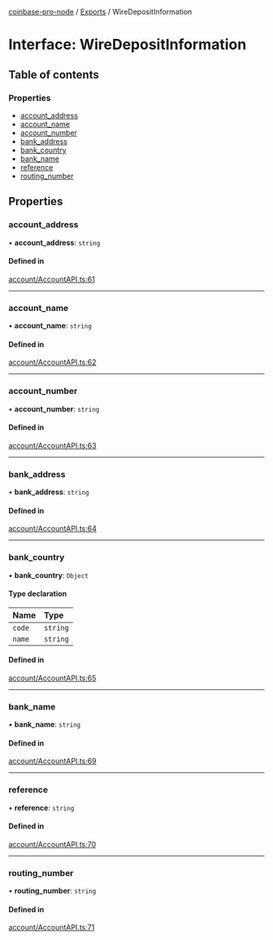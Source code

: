 [coinbase-pro-node](../README.md) / [Exports](../modules.md) / WireDepositInformation

# Interface: WireDepositInformation

## Table of contents

### Properties

- [account_address](WireDepositInformation.md#account_address)
- [account_name](WireDepositInformation.md#account_name)
- [account_number](WireDepositInformation.md#account_number)
- [bank_address](WireDepositInformation.md#bank_address)
- [bank_country](WireDepositInformation.md#bank_country)
- [bank_name](WireDepositInformation.md#bank_name)
- [reference](WireDepositInformation.md#reference)
- [routing_number](WireDepositInformation.md#routing_number)

## Properties

### account_address

• **account_address**: `string`

#### Defined in

[account/AccountAPI.ts:61](https://github.com/bennycode/coinbase-pro-node/blob/6b575f0/src/account/AccountAPI.ts#L61)

---

### account_name

• **account_name**: `string`

#### Defined in

[account/AccountAPI.ts:62](https://github.com/bennycode/coinbase-pro-node/blob/6b575f0/src/account/AccountAPI.ts#L62)

---

### account_number

• **account_number**: `string`

#### Defined in

[account/AccountAPI.ts:63](https://github.com/bennycode/coinbase-pro-node/blob/6b575f0/src/account/AccountAPI.ts#L63)

---

### bank_address

• **bank_address**: `string`

#### Defined in

[account/AccountAPI.ts:64](https://github.com/bennycode/coinbase-pro-node/blob/6b575f0/src/account/AccountAPI.ts#L64)

---

### bank_country

• **bank_country**: `Object`

#### Type declaration

| Name   | Type     |
| :----- | :------- |
| `code` | `string` |
| `name` | `string` |

#### Defined in

[account/AccountAPI.ts:65](https://github.com/bennycode/coinbase-pro-node/blob/6b575f0/src/account/AccountAPI.ts#L65)

---

### bank_name

• **bank_name**: `string`

#### Defined in

[account/AccountAPI.ts:69](https://github.com/bennycode/coinbase-pro-node/blob/6b575f0/src/account/AccountAPI.ts#L69)

---

### reference

• **reference**: `string`

#### Defined in

[account/AccountAPI.ts:70](https://github.com/bennycode/coinbase-pro-node/blob/6b575f0/src/account/AccountAPI.ts#L70)

---

### routing_number

• **routing_number**: `string`

#### Defined in

[account/AccountAPI.ts:71](https://github.com/bennycode/coinbase-pro-node/blob/6b575f0/src/account/AccountAPI.ts#L71)
